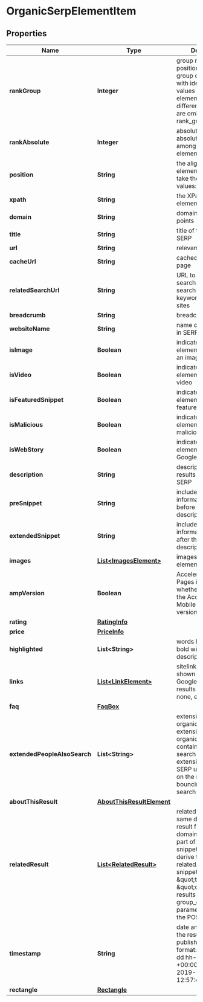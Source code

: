 

# OrganicSerpElementItem


## Properties

| Name | Type | Description | Notes |
|------------ | ------------- | ------------- | -------------|
|**rankGroup** | **Integer** | group rank in SERP position within a group of elements with identical type values positions of elements with different type values are omitted from rank_group |  [optional] |
|**rankAbsolute** | **Integer** | absolute rank in SERP absolute position among all the elements in SERP |  [optional] |
|**position** | **String** | the alignment of the element in SERP can take the following values: left, right |  [optional] |
|**xpath** | **String** | the XPath of the element |  [optional] |
|**domain** | **String** | domain where a link points |  [optional] |
|**title** | **String** | title of the result in SERP |  [optional] |
|**url** | **String** | relevant URL in SERP |  [optional] |
|**cacheUrl** | **String** | cached version of the page |  [optional] |
|**relatedSearchUrl** | **String** | URL to a similar search URL to a new search for the same keyword(s) on related sites |  [optional] |
|**breadcrumb** | **String** | breadcrumb in SERP |  [optional] |
|**websiteName** | **String** | name of the website in SERP |  [optional] |
|**isImage** | **Boolean** | indicates whether the element contains an image |  [optional] |
|**isVideo** | **Boolean** | indicates whether the element contains a video |  [optional] |
|**isFeaturedSnippet** | **Boolean** | indicates whether the element is a featured_snippet |  [optional] |
|**isMalicious** | **Boolean** | indicates whether the element is marked as malicious |  [optional] |
|**isWebStory** | **Boolean** | indicates whether the element is marked as Google web story |  [optional] |
|**description** | **String** | description of the results element in SERP |  [optional] |
|**preSnippet** | **String** | includes additional information appended before the result description in SERP |  [optional] |
|**extendedSnippet** | **String** | includes additional information appended after the result description in SERP |  [optional] |
|**images** | [**List&lt;ImagesElement&gt;**](ImagesElement.md) | images of the element |  [optional] |
|**ampVersion** | **Boolean** | Accelerated Mobile Pages indicates whether an item has the Accelerated Mobile Page (AMP) version |  [optional] |
|**rating** | [**RatingInfo**](RatingInfo.md) |  |  [optional] |
|**price** | [**PriceInfo**](PriceInfo.md) |  |  [optional] |
|**highlighted** | **List&lt;String&gt;** | words highlighted in bold within the results description |  [optional] |
|**links** | [**List&lt;LinkElement&gt;**](LinkElement.md) | sitelinks the links shown below some of Google’s search results if there are none, equals null |  [optional] |
|**faq** | [**FaqBox**](FaqBox.md) |  |  [optional] |
|**extendedPeopleAlsoSearch** | **List&lt;String&gt;** | extension of the organic element extension of the organic result containing related search queries Note: extension appears in SERP upon clicking on the result and then bouncing back to search results |  [optional] |
|**aboutThisResult** | [**AboutThisResultElement**](AboutThisResultElement.md) |  |  [optional] |
|**relatedResult** | [**List&lt;RelatedResult&gt;**](RelatedResult.md) | related result from the same domain related result from the same domain appears as a part of the main result snippet; you can derive the related_result snippets as \&quot;type\&quot;: \&quot;organic\&quot; results by setting the group_organic_results parameter to false in the POST request |  [optional] |
|**timestamp** | **String** | date and time when the result was published in the UTC format: “yyyy-mm-dd hh-mm-ss +00:00” example: 2019-11-15 12:57:46 +00:00 |  [optional] |
|**rectangle** | [**Rectangle**](Rectangle.md) |  |  [optional] |



